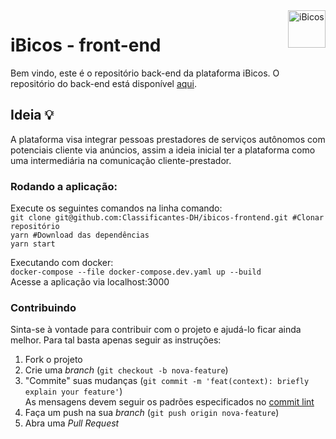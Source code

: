 
<img src="https://i.ibb.co/4SkShF8/mstile-150x150.png" alt="iBicos" title="iBicos" align="right" height="60" />


# iBicos - front-end


Bem vindo, este é o repositório back-end da plataforma  iBicos. O repositório do back-end está disponível [aqui](https://github.com/MaikHenriqueSP/ibicos-backend).

## Ideia :bulb:

A plataforma visa integrar pessoas prestadores de serviços autônomos com potenciais cliente via anúncios, assim a ideia inicial ter a plataforma como uma intermediária na comunicação cliente-prestador.

### Rodando a aplicação:
Execute os seguintes comandos na linha comando:  
`git clone git@github.com:Classificantes-DH/ibicos-frontend.git #Clonar repositório`  
`yarn #Download das dependências `  
`yarn start`  

Executando com docker:  
`docker-compose --file docker-compose.dev.yaml up --build`  
Acesse a aplicação via localhost:3000  

### Contribuindo

Sinta-se à vontade para contribuir com o projeto e ajudá-lo ficar ainda melhor. Para tal basta apenas seguir as instruções:

1. Fork o projeto
2. Crie uma *branch*  (`git checkout -b nova-feature`)
3. "Commite" suas mudanças (`git commit -m 'feat(context): briefly explain your feature'`)  
As mensagens devem seguir os padrões especificados no [commit lint](https://github.com/conventional-changelog/commitlint)
5. Faça um push na sua *branch* (`git push origin nova-feature`)
6. Abra uma  *Pull Request*
